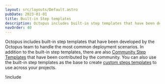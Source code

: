 ```yaml
---
layout: src/layouts/Default.astro
pubDate: 2023-01-01
title: Built-in Step templates
description: Octopus includes built-in step templates that have been developed by the Octopus team to handle common deployment scenarios.
navOrder: 40
---
```


Octopus includes built-in step templates that have been developed by the Octopus team to handle the most common deployment scenarios. In addition to the built-in step templates, there are also [Community Step Templates](/docs/projects/community-step-templates.md) that have been contributed by the community. You can also use the built-in step templates as the base to create [custom steps templates](/docs/projects/custom-step-templates.md) to use across your projects.

!include <add-step-to-process>
